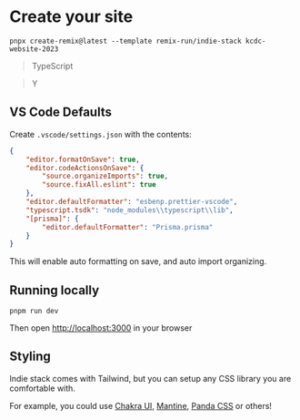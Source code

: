 # Create your site

`pnpx create-remix@latest --template remix-run/indie-stack kcdc-website-2023`

> TypeScript

> Y

## VS Code Defaults

Create `.vscode/settings.json` with the contents:

```json
{
    "editor.formatOnSave": true,
    "editor.codeActionsOnSave": {
        "source.organizeImports": true,
        "source.fixAll.eslint": true
    },
    "editor.defaultFormatter": "esbenp.prettier-vscode",
    "typescript.tsdk": "node_modules\\typescript\\lib",
    "[prisma]": {
        "editor.defaultFormatter": "Prisma.prisma"
    }
}
```

This will enable auto formatting on save, and auto import organizing.

## Running locally

`pnpm run dev`

Then open [http://localhost:3000](http://localhost:3000) in your browser

## Styling

Indie stack comes with Tailwind, but you can setup any CSS library you are comfortable with.

For example, you could use [Chakra UI](https://chakra-ui.com/getting-started/remix-guide), [Mantine](https://mantine.dev/guides/remix/), [Panda CSS](https://panda-css.com/docs/getting-started/remix) or others!
